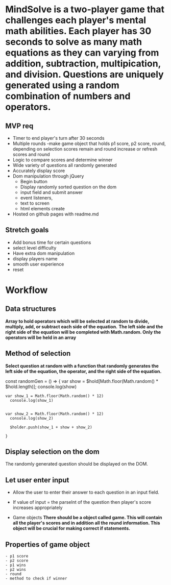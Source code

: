 
**MindSolve is a two-player game that challenges each player's mental math abilities. Each player has 30 seconds to solve as many math equations as they can varying from addition, subtraction, multipication, and division. Questions are uniquely generated using a random combination of numbers and operators.**
==========================================================================
## MVP req
- Timer to end player's turn after 30 seconds
- Multiple rounds -make game object that holds p1 score, p2 score, round, depending on selection scores remain and round increase or refresh    scores and round
- Logic to compare scores and determine winner
- Wide variety of questions all randomly generated
- Accurately display score
- Dom manipulation through jQuery
  - Begin button
  - Display randomly sorted question on the dom
  - input field and submit answer
  - event listeners,
  - text to screen
  - html elements create
- Hosted on github pages with readme.md

## Stretch goals
- Add bonus time for certain questions
- select level difficulty
- Have extra dom manipulation
- display players name
- smooth user experience
- reset


# Workflow



## Data structures
**Array to hold operators which will be selected at random to divide, multiply, add, or subtract each side of the equation.**
    **The left side and the right side of the equation will be completed with Math.random. Only the operators will be held in an array**


## Method of selection

**Select question at random with a function that randomly generates the left side of the equation, the operator, and the right side of the equation.**


  const randomGen = () => {
    var show = $hold[Math.floor(Math.random() * $hold.length)];
      console.log(show)

    var show_1 = Math.floor(Math.random() * 12)
      console.log(show_1)


    var show_2 = Math.floor(Math.random() * 12)
      console.log(show_2)

      $holder.push(show_1 + show + show_2)

    }

## Display selection on the dom

The randomly generated question should be displayed on the DOM.


## Let user enter input
  - Allow the user to enter their answer to each question in an input field.
  - If value of input = the parseInt of the question then player's score increases appropriately

  - Game objects
  **There should be a object called game. This will contain all the player's scores and in addition all the round information. This object will be crucial for making correct if statements.**

  ## Properties of game object
    - p1 score
    - p2 score
    - p1 wins
    - p2 wins
    - round
    - method to check if winner
